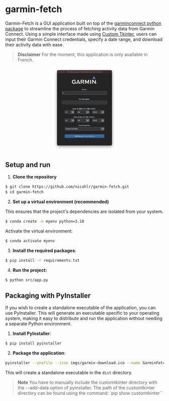 # garmin-fetch

Garmin-Fetch is a GUI application built on top of the [garminconnect python package](https://github.com/cyberjunky/python-garminconnect) to streamline the process of fetching activity data from Garmin Connect. Using a simple interface made using [Custom Tkinter](https://customtkinter.tomschimansky.com/), users can input their Garmin Connect credentials, specify a date range, and download their activity data with ease.

> **Disclaimer**
> For the moment, this application is only available in French.

<p align="center">
  <img src="imgs/demo.png" width="40%" />
</p>

## Setup and run

1. **Clone the repository**

```bash
$ git clone https://github.com/nicohlr/garmin-fetch.git
$ cd garmin-fetch
```

2. **Set up a virtual environment (recommended)**
   
This ensures that the project's dependencies are isolated from your system.

```bash
$ conda create -n myenv python=3.10
```

Activate the virtual environment:

```bash
$ conda activate myenv
```

3. **Install the required packages**:

```bash
$ pip install -r requirements.txt
```

4. **Run the project:**

```bash
$ python src/app.py
```

## Packaging with PyInstaller

If you wish to create a standalone executable of the application, you can use PyInstaller. This will generate an executable specific to your operating system, making it easy to distribute and run the application without needing a separate Python environment.

1. **Install PyInstaller**:

```bash
$ pip install pyinstaller
```

2. **Package the application**:

```bash
pyinstaller --onefile --icon imgs/garmin-download.ico --name GarminFetch --windowed --add-data='assets/;assets/' --add-data <PATH_TO_CUSTOMTKINTER> src/garmin.py
```

This will create a standalone executable in the `dist` directory. 

> **Note**
> You have to manually include the customtkinter directory with the --add-data option of pyinstaller.
> The path of the customtkinter directory can be found using the command: `pip show customtkinter``


